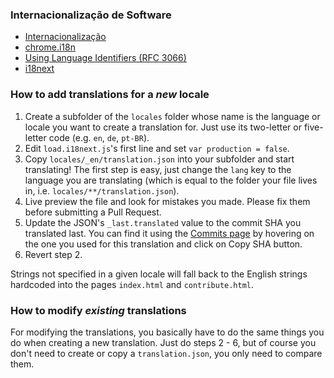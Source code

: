 ### Internacionalização de Software


- [Internacionalização](https://pt.wikipedia.org/wiki/Internacionaliza%C3%A7%C3%A3o_(inform%C3%A1tica))
- [chrome.i18n](https://developer.chrome.com/extensions/i18n)
- [Using Language Identifiers (RFC 3066)](http://www.i18nguy.com/unicode/language-identifiers.html)
- [i18next](http://i18next.github.io/i18next/index.html)


### How to add translations for a *new* locale

1. Create a subfolder of the `locales` folder whose name is the language or locale you want to
   create a translation for. Just use its two-letter or five-letter code (e.g. `en`, `de`, `pt-BR`).
2. Edit `load.i18next.js`'s first line and set `var production = false`.
3. Copy `locales/_en/translation.json` into your subfolder and start translating! The first step is
   easy, just change the `lang` key to the language you are translating (which is equal to the
   folder your file lives in, i.e. `locales/**/translation.json`).
4. Live preview the file and look for mistakes you made. Please fix them before submitting a
   Pull Request.
5. Update the JSON's `_last.translated` value to the commit SHA you translated last. You can
   find it using the [Commits page](https://github.com/adobe/brackets.io/commits/gh-pages)
   by hovering on the one you used for this translation and click on Copy SHA button.
6. Revert step 2.

Strings not specified in a given locale will fall back to the English strings hardcoded into
the pages `index.html` and `contribute.html`.

### How to modify *existing* translations

For modifying the translations, you basically have to do the same things you do when creating
a new translation. Just do steps 2 - 6, but of course you don't need to create or copy a
`translation.json`, you only need to compare them.